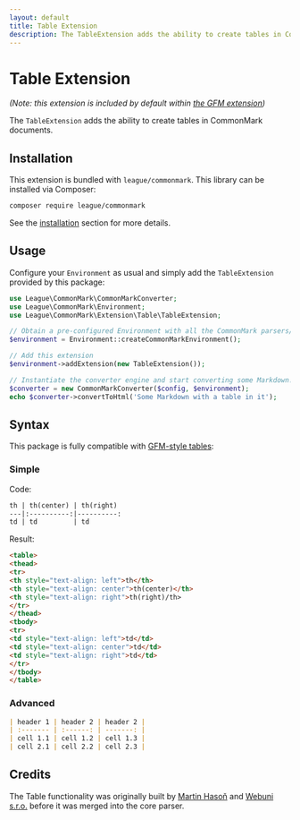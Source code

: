 ```yaml
---
layout: default
title: Table Extension
description: The TableExtension adds the ability to create tables in CommonMark documents
---
```


# Table Extension

_(Note: this extension is included by default within [the GFM extension](/1.4/extensions/github-flavored-markdown/))_

The `TableExtension` adds the ability to create tables in CommonMark documents.

## Installation

This extension is bundled with `league/commonmark`. This library can be installed via Composer:

```bash
composer require league/commonmark
```

See the [installation](/1.4/installation/) section for more details.

## Usage

Configure your `Environment` as usual and simply add the `TableExtension` provided by this package:

```php
use League\CommonMark\CommonMarkConverter;
use League\CommonMark\Environment;
use League\CommonMark\Extension\Table\TableExtension;

// Obtain a pre-configured Environment with all the CommonMark parsers/renderers ready-to-go
$environment = Environment::createCommonMarkEnvironment();

// Add this extension
$environment->addExtension(new TableExtension());

// Instantiate the converter engine and start converting some Markdown!
$converter = new CommonMarkConverter($config, $environment);
echo $converter->convertToHtml('Some Markdown with a table in it');
```

## Syntax

This package is fully compatible with [GFM-style tables](https://github.github.com/gfm/#tables-extension-):

### Simple

Code:

```markdown
th | th(center) | th(right)
---|:----------:|----------:
td | td         | td
```

Result:

```html
<table>
<thead>
<tr>
<th style="text-align: left">th</th>
<th style="text-align: center">th(center)</th>
<th style="text-align: right">th(right)/th>
</tr>
</thead>
<tbody>
<tr>
<td style="text-align: left">td</td>
<td style="text-align: center">td</td>
<td style="text-align: right">td</td>
</tr>
</tbody>
</table>
```

### Advanced

```markdown
| header 1 | header 2 | header 2 |
| :------- | :------: | -------: |
| cell 1.1 | cell 1.2 | cell 1.3 |
| cell 2.1 | cell 2.2 | cell 2.3 |
```

## Credits

The Table functionality was originally built by [Martin Hasoň](https://github.com/hason) and [Webuni s.r.o.](https://www.webuni.cz) before it was merged into the core parser.
